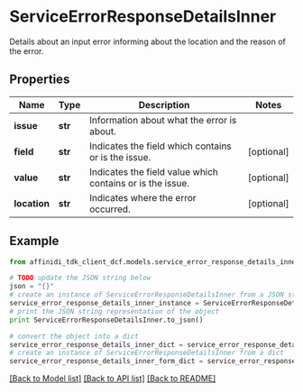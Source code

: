 # ServiceErrorResponseDetailsInner

Details about an input error informing about the location and the reason of the error.

## Properties

| Name         | Type    | Description                                               | Notes      |
| ------------ | ------- | --------------------------------------------------------- | ---------- |
| **issue**    | **str** | Information about what the error is about.                |
| **field**    | **str** | Indicates the field which contains or is the issue.       | [optional] |
| **value**    | **str** | Indicates the field value which contains or is the issue. | [optional] |
| **location** | **str** | Indicates where the error occurred.                       | [optional] |

## Example

```python
from affinidi_tdk_client_dcf.models.service_error_response_details_inner import ServiceErrorResponseDetailsInner

# TODO update the JSON string below
json = "{}"
# create an instance of ServiceErrorResponseDetailsInner from a JSON string
service_error_response_details_inner_instance = ServiceErrorResponseDetailsInner.from_json(json)
# print the JSON string representation of the object
print ServiceErrorResponseDetailsInner.to_json()

# convert the object into a dict
service_error_response_details_inner_dict = service_error_response_details_inner_instance.to_dict()
# create an instance of ServiceErrorResponseDetailsInner from a dict
service_error_response_details_inner_form_dict = service_error_response_details_inner.from_dict(service_error_response_details_inner_dict)
```

[[Back to Model list]](../README.md#documentation-for-models) [[Back to API list]](../README.md#documentation-for-api-endpoints) [[Back to README]](../README.md)
